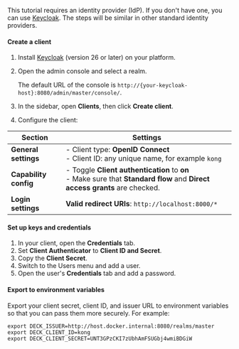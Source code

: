 This tutorial requires an identity provider (IdP). If you don't have one, you can use [Keycloak](http://www.keycloak.org/). The steps will be similar in other standard identity providers.

#### Create a client
1. Install [Keycloak](https://www.keycloak.org/guides) (version 26 or later) on your platform.
1. Open the admin console and select a realm. 
    
    The default URL of the console is `http://{your-keycloak-host}:8080/admin/master/console/`.
1. In the sidebar, open **Clients**, then click **Create client**.
1. Configure the client:

Section | Settings
--------|----------
**General settings** | - Client type: **OpenID Connect** <br> - Client ID: any unique name, for example `kong`
**Capability config** | - Toggle **Client authentication** to **on** <br> - Make sure that **Standard flow** and **Direct access grants** are checked.
**Login settings** |  **Valid redirect URIs**: `http://localhost:8000/*`

#### Set up keys and credentials
1. In your client, open the **Credentials** tab.
1. Set **Client Authenticator** to **Client ID and Secret**.
1. Copy the **Client Secret**.
1. Switch to the Users menu and add a user. 
1. Open the user's **Credentials** tab and add a password.

#### Export to environment variables
Export your client secret, client ID, and issuer URL to environment variables so that you can pass them more securely.
For example:
```
export DECK_ISSUER=http://host.docker.internal:8080/realms/master
export DECK_CLIENT_ID=kong
export DECK_CLIENT_SECRET=UNT3GPzCKI7zUbhAmFSUGbj4wmiBDGiW
```